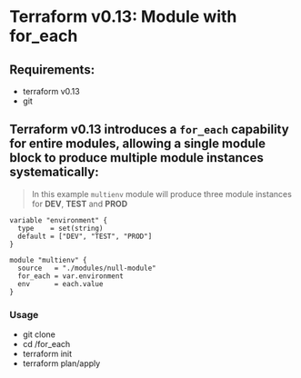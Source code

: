 # Terraform v0.13: Module with for_each

## Requirements:
- terraform v0.13
- git

## Terraform v0.13 introduces a `for_each` capability for entire modules, allowing a single module block to produce multiple module instances systematically:

> In this example `multienv` module will produce three module instances for __DEV__, __TEST__ and __PROD__

```
variable "environment" {
  type    = set(string)
  default = ["DEV", "TEST", "PROD"]
}

module "multienv" {
  source   = "./modules/null-module"
  for_each = var.environment
  env      = each.value
}
```

### Usage

- git clone 
- cd /for_each
- terraform init
- terraform plan/apply
